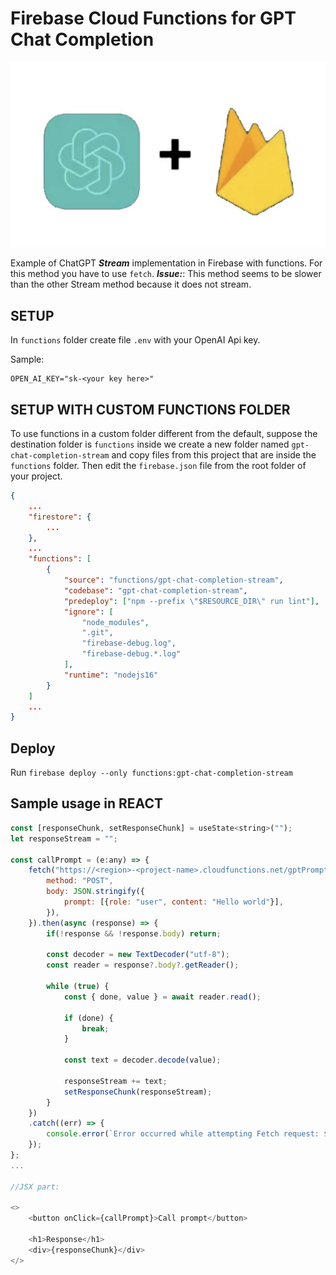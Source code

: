 # Firebase Cloud Functions for GPT Chat Completion

![firebase+gpt](images/firebase_and_gpt.jpg?raw=true)

Example of ChatGPT ***Stream*** implementation in Firebase with functions. For this method you have to use `fetch`.
***Issue:***: This method seems to be slower than the other Stream method because it does not stream.

## SETUP

In `functions` folder create file `.env` with your OpenAI Api key.

Sample: 
```text
OPEN_AI_KEY="sk-<your key here>"
```

## SETUP WITH CUSTOM FUNCTIONS FOLDER

To use functions in a custom folder different from the default, suppose the destination folder is `functions` inside we create a new folder named `gpt-chat-completion-stream` and copy files from this project that are inside the `functions` folder. Then edit the `firebase.json` file from the root folder of your project.

```json
{
	...
	"firestore": {
		...
	},
	...
	"functions": [
		{
			"source": "functions/gpt-chat-completion-stream",
			"codebase": "gpt-chat-completion-stream",
			"predeploy": ["npm --prefix \"$RESOURCE_DIR\" run lint"],
			"ignore": [
				"node_modules",
				".git",
				"firebase-debug.log",
				"firebase-debug.*.log"
			],
			"runtime": "nodejs16"
		}
	]
	...
}
```

## Deploy

Run `firebase deploy --only functions:gpt-chat-completion-stream`

## Sample usage in REACT

```javascript
const [responseChunk, setResponseChunk] = useState<string>("");
let responseStream = "";

const callPrompt = (e:any) => {
	fetch("https://<region>-<project-name>.cloudfunctions.net/gptPromptStream", {
		method: "POST",
		body: JSON.stringify({
			prompt: [{role: "user", content: "Hello world"}],
		}),
	}).then(async (response) => {
		if(!response && !response.body) return;

		const decoder = new TextDecoder("utf-8");
		const reader = response?.body?.getReader();

		while (true) {
			const { done, value } = await reader.read();
			
			if (done) {
				break;
			}

			const text = decoder.decode(value);

			responseStream += text;
			setResponseChunk(responseStream);
		}
	})
	.catch((err) => {
		console.error(`Error occurred while attempting Fetch request: ${err}`);
	});
};
...

//JSX part:

<>
	<button onClick={callPrompt}>Call prompt</button>

	<h1>Response</h1>
	<div>{responseChunk}</div>
</>

```